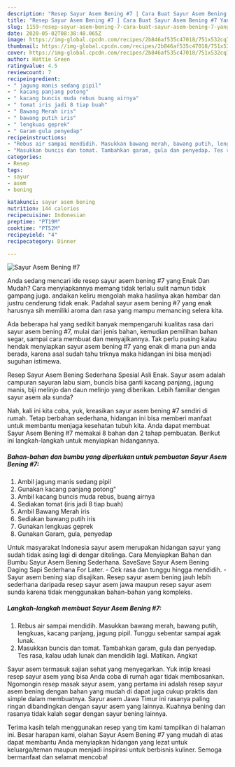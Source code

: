 ```yaml
---
description: "Resep Sayur Asem Bening #7 | Cara Buat Sayur Asem Bening #7 Yang Paling Enak"
title: "Resep Sayur Asem Bening #7 | Cara Buat Sayur Asem Bening #7 Yang Paling Enak"
slug: 1159-resep-sayur-asem-bening-7-cara-buat-sayur-asem-bening-7-yang-paling-enak
date: 2020-05-02T08:38:48.065Z
image: https://img-global.cpcdn.com/recipes/2b846af535c47018/751x532cq70/sayur-asem-bening-7-foto-resep-utama.jpg
thumbnail: https://img-global.cpcdn.com/recipes/2b846af535c47018/751x532cq70/sayur-asem-bening-7-foto-resep-utama.jpg
cover: https://img-global.cpcdn.com/recipes/2b846af535c47018/751x532cq70/sayur-asem-bening-7-foto-resep-utama.jpg
author: Hattie Green
ratingvalue: 4.5
reviewcount: 7
recipeingredient:
- " jagung manis sedang pipil"
- " kacang panjang potong"
- " kacang buncis muda rebus buang airnya"
- " tomat iris jadi 8 tiap buah"
- " Bawang Merah iris"
- " bawang putih iris"
- " lengkuas geprek"
- " Garam gula penyedap"
recipeinstructions:
- "Rebus air sampai mendidih. Masukkan bawang merah, bawang putih, lengkuas, kacang panjang, jagung pipil. Tunggu sebentar sampai agak lunak."
- "Masukkan buncis dan tomat. Tambahkan garam, gula dan penyedap. Tes rasa, kalau udah lunak dan mendidih lagi. Matikan. Angkat"
categories:
- Resep
tags:
- sayur
- asem
- bening

katakunci: sayur asem bening 
nutrition: 144 calories
recipecuisine: Indonesian
preptime: "PT19M"
cooktime: "PT52M"
recipeyield: "4"
recipecategory: Dinner

---
```



![Sayur Asem Bening #7](https://img-global.cpcdn.com/recipes/2b846af535c47018/751x532cq70/sayur-asem-bening-7-foto-resep-utama.jpg)

Anda sedang mencari ide resep sayur asem bening #7 yang Enak Dan Mudah? Cara menyiapkannya memang tidak terlalu sulit namun tidak gampang juga. andaikan keliru mengolah maka hasilnya akan hambar dan justru cenderung tidak enak. Padahal sayur asem bening #7 yang enak harusnya sih memiliki aroma dan rasa yang mampu memancing selera kita.

Ada beberapa hal yang sedikit banyak mempengaruhi kualitas rasa dari sayur asem bening #7, mulai dari jenis bahan, kemudian pemilihan bahan segar, sampai cara membuat dan menyajikannya. Tak perlu pusing kalau hendak menyiapkan sayur asem bening #7 yang enak di mana pun anda berada, karena asal sudah tahu triknya maka hidangan ini bisa menjadi suguhan istimewa.

Resep Sayur Asem Bening Sederhana Spesial Asli Enak. Sayur asem adalah campuran sayuran labu siam, buncis bisa ganti kacang panjang, jagung manis, biji melinjo dan daun melinjo yang diberikan. Lebih familiar dengan sayur asem ala sunda?


Nah, kali ini kita coba, yuk, kreasikan sayur asem bening #7 sendiri di rumah. Tetap berbahan sederhana, hidangan ini bisa memberi manfaat untuk membantu menjaga kesehatan tubuh kita. Anda dapat membuat Sayur Asem Bening #7 memakai 8 bahan dan 2 tahap pembuatan. Berikut ini langkah-langkah untuk menyiapkan hidangannya.

<!--inarticleads1-->

##### Bahan-bahan dan bumbu yang diperlukan untuk pembuatan Sayur Asem Bening #7:

1. Ambil  jagung manis sedang pipil
1. Gunakan  kacang panjang potong&#34;
1. Ambil  kacang buncis muda rebus, buang airnya
1. Sediakan  tomat (iris jadi 8 tiap buah)
1. Ambil  Bawang Merah iris
1. Sediakan  bawang putih iris
1. Gunakan  lengkuas geprek
1. Gunakan  Garam, gula, penyedap


Untuk masyarakat Indonesia sayur asem merupakan hidangan sayur yang sudah tidak asing lagi di dengar ditelinga. Cara Menyiapkan Bahan dan Bumbu Sayur Asem Bening Sederhana. SaveSave Sayur Asem Bening Daging Sapi Sederhana For Later. - Cek rasa dan tunggu hingga mendidih. - Sayur asem bening siap disajikan. Resep sayur asem bening jauh lebih sederhana daripada resep sayur asem jawa maupun resep sayur asem sunda karena tidak menggunakan bahan-bahan yang kompleks. 

<!--inarticleads2-->

##### Langkah-langkah membuat Sayur Asem Bening #7:

1. Rebus air sampai mendidih. Masukkan bawang merah, bawang putih, lengkuas, kacang panjang, jagung pipil. Tunggu sebentar sampai agak lunak.
1. Masukkan buncis dan tomat. Tambahkan garam, gula dan penyedap. Tes rasa, kalau udah lunak dan mendidih lagi. Matikan. Angkat


Sayur asem termasuk sajian sehat yang menyegarkan. Yuk intip kreasi resep sayur asem yang bisa Anda coba di rumah agar tidak membosankan. Ngomongin resep masak sayur asem, yang pertama ini adalah resep sayur asem bening dengan bahan yang mudah di dapat juga cukup praktis dan simple dalam membuatnya. Sayur asem Jawa Timur ini rasanya paling ringan dibandingkan dengan sayur asem yang lainnya. Kuahnya bening dan rasanya tidak kalah segar dengan sayur bening lainnya. 

Terima kasih telah menggunakan resep yang tim kami tampilkan di halaman ini. Besar harapan kami, olahan Sayur Asem Bening #7 yang mudah di atas dapat membantu Anda menyiapkan hidangan yang lezat untuk keluarga/teman maupun menjadi inspirasi untuk berbisnis kuliner. Semoga bermanfaat dan selamat mencoba!
